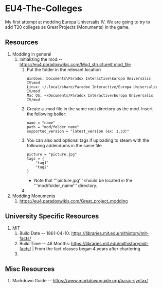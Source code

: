 # EU4-The-Colleges
My first attempt at modding Europa Universalis IV. We are going to try to add T20 colleges as Great Projects (Monuments) in the game.

## Resources
1. Modding in general
	1. Initializing the mod -- https://eu4.paradoxwikis.com/Mod_structure#.mod_file
		1. Put the folder in the relevant location
			```
			Windows: Documents\Paradox Interactive\Europa Universalis IV\mod
			Linux: ~/.local/share/Paradox Interactive/Europa Universalis IV/mod
			Mac OS: ~/Documents/Paradox Interactive/Europa Universalis IV/mod
			```
		2. Create a .mod file in the same root directory as the mod. Insert the following boiler:
			```
			name = "name"
			path = "mod/folder_name"
			supported_version = "latest_version (ex: 1.33)"
			```
		3. You can also add optional tags if uploading to steam with the following addendums in the same file
			```
			picture = "picture.jpg"
			tags = {
				"tag1"
				"tag2"
			}
			```
			- Note that '''picture.jpg''' should be located in the '''mod/folder_name''' directory.
		4. 
2. Modding Monuments
	1. https://eu4.paradoxwikis.com/Great_project_modding

## University Specific Resources
1. MIT
	1. Build Date -- 1861-04-10: https://libraries.mit.edu/mithistory/mit-facts/
	2. Build Time -- 48 Months: https://libraries.mit.edu/mithistory/mit-facts/ | From the fact classes began 4 years after chartering.
	3.

## Misc Resources
1. Markdown Guide -- https://www.markdownguide.org/basic-syntax/
